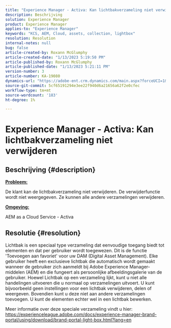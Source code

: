 ```yaml
---
title: "Experience Manager - Activa: Kan lichtbakverzameling niet verwijderen"
description: Beschrijving
solution: Experience Manager
product: Experience Manager
applies-to: "Experience Manager"
keywords: "KCS, AEM, Cloud, assets, collection, lightbox"
resolution: Resolution
internal-notes: null
bug: false
article-created-by: Roxann McGlumphy
article-created-date: "1/13/2023 5:19:50 PM"
article-published-by: Roxann McGlumphy
article-published-date: "1/13/2023 5:21:11 PM"
version-number: 3
article-number: KA-19080
dynamics-url: "https://adobe-ent.crm.dynamics.com/main.aspx?forceUCI=1&pagetype=entityrecord&etn=knowledgearticle&id=ed3ada76-6693-ed11-aad1-6045bd006a22"
source-git-commit: 5cf65191294e3ee22f940d6a21656a62f2e0cfec
workflow-type: tm+mt
source-wordcount: '183'
ht-degree: 1%

---
```


# Experience Manager - Activa: Kan lichtbakverzameling niet verwijderen

## Beschrijving {#description}


<u><b>Probleem:</b></u>

De klant kan de lichtbakverzameling niet verwijderen. De verwijderfunctie wordt niet weergegeven. Ze kunnen alle andere verzamelingen verwijderen.

<u><b>Omgeving:</b></u>

AEM as a Cloud Service - Activa


## Resolutie {#resolution}


Lichtbak is een speciaal type verzameling dat eenvoudige toegang biedt tot elementen en dat per gebruiker wordt toegewezen. Dit is de functie &#39;Toevoegen aan favoriet&#39; voor uw DAM (Digital Asset Management). Elke gebruiker heeft een exclusieve lichtbak die automatisch wordt gemaakt wanneer de gebruiker zich aanmeldt bij Adobe Experience Manager-middelen (AEM) en die fungeert als persoonlijke afbeeldingsgalerie van de gebruiker.
Hoewel Lichtbak op een verzameling lijkt, kunt u niet alle handelingen uitvoeren die u normaal op verzamelingen uitvoert. U kunt bijvoorbeeld geen instellingen voor een lichtbak verwijderen, delen of weergeven. Bovendien kunt u deze niet aan andere verzamelingen toevoegen. U kunt de elementen echter wel in een lichtbak bewerken.

Meer informatie over deze speciale verzameling vindt u hier: https://experienceleague.adobe.com/docs/experience-manager-brand-portal/using/download/brand-portal-light-box.html?lang=en
